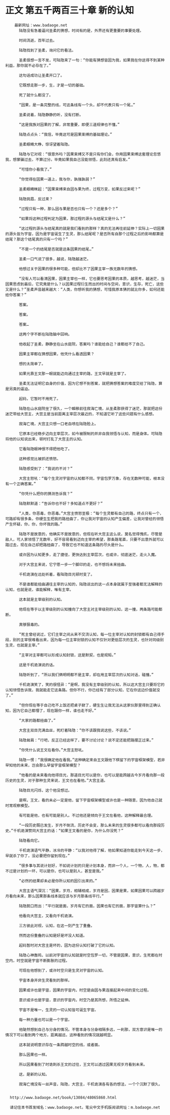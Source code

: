 # 正文 第五千两百三十章 新的认知
        最新网址：www.badaoge.net
          陆隐没有急着逼问圣柔的猜想，时间有的是，外界还有更重要的事要处理。
      
          时间流逝，百年过去。
      
          陆隐找到了圣柔，询问它的看法。
      
          圣柔很想一言不发，可陆隐来了一句：“你能有猜想皆因为我，如果我在你这得不到某种利益，那你就不必存在了。”
      
          这句话成功让圣柔开口了。
      
          它既想走那一步，生，才是一切的基础。
      
          死了就什么都没了。
      
          “因果，是一条完整的线，可这条线有一个头，却不代表只有一个尾…”
      
          圣柔说着，陆隐静静的听，没有打断。
      
          “这是我族对因果的了解，非常重要，即便三道规律也不懂。”
      
          陆隐点点头：“我信，毕竟这可是因果束缚的基础理论。”
      
          圣柔眼睛大睁，惊讶望着陆隐。
      
          陆隐与它对视：“很意外吗？因果束缚又不是只有你们会，你用因果束缚这套理论忽悠我，想蒙骗过去，不算过分。毕竟如果我自己没能领悟，此刻还真有启发。”
      
          “可惜你小看我了。”
      
          “你觉得在因果一道上，我与你，孰强孰弱？”
      
          圣柔眼睛眯起：“因果束缚来自因与果为终，过程万变，如果反过来呢？”
      
          陆隐挑眉，反过来？
      
          “过程只有一种，那么因与果是否也只有一个？还是多个？”
      
          “如果将这种过程判定为因果，那过程的源头与结尾又是什么？”
      
          “这过程的源头与结尾真的就是我们看到的那样？真的无法再往前延伸？实际上一切因果的源头皆为宇宙，因为是宇宙诞生了生灵，那么结尾呢？是否所有自那个过程之后的影响都算是结尾？那这个结尾真的只有一个吗？”
      
          “不是一个的结尾是否就是这条因果的结尾…”
      
          圣柔一口气说了很多，越说，陆隐越迷茫。
      
          他想过关于因果的很多种可能，但却比不了因果主宰一族无数年的猜想。
      
          “没有人可以看清因果，因果主宰也一样，它也要思考因果的本质，越思考，越迷茫，当因果思虑到最后，它究竟是什么？以因果过程衍生而出的时间与空间，意识，生存，死亡，这些又是什么？”圣柔声音越来越大：“人类，你想听我的猜想，可惜我原本猜的就比你多，如何还能给你答案？”
      
          答案。
      
          答案。
      
          答案…
      
          这两个字不断在陆隐脑中回响。
      
          他收起了圣柔，静静坐在山水庭院，答案吗？谁能给自己？谁都给不了自己。
      
          因果主宰都在猜想因果，他凭什么看透因果？
      
          想的太简单了。
      
          如果光靠王文那一眼就能迈向通过主宰的路，王文早就是主宰了。
      
          圣柔无法证明它自身的价值，因为它想不到答案，就把猜想答案的难度交给了陆隐，算是另类的逼迫。
      
          起码，它暂时不用死了。
      
          陆隐在山水庭院坐了很久，一个瞬移前往寂海亡境，从圣柔那获得了迷茫，那就把这份迷茫带给大宫主，大宫主是当前距离主宰层次最近的，不知道它听了这些问题有什么感想。
      
          寂海亡境，大宫主只想一口老血喷在陆隐脸上。
      
          它原本已经稳步迈向主宰层次，如今被限制的并非自我领悟与认知，而是身体。可陆隐将他的认知说出来，顿时打乱了大宫主的认知。
      
          它看陆隐眼神恨不得把他吃了。
      
          这种感觉比被抓还愤怒。
      
          陆隐感受到了：“我说的不对？”
      
          大宫主怒吼：“每个生灵对宇宙的认知都不同，宇宙包罗万象，存在无数种可能，根本没有一个正确答案。”
      
          “你凭什么把你的猜测告诉我？”
      
          陆隐默默道：“告诉你也不好？多知道点不更好？”
      
          “人类，你恶毒，你恶毒。”大宫主愤怒至极：“每个生灵都有自己的路，终点只有一个，可路却有很多条，你硬生生把我的路扭曲了，你让我对宇宙的认知产生偏差，让我对曾经的领悟产生怀疑，你，你，你坏我的路。”
      
          陆隐不是故意的，他确实不是故意的，但现在听大宫主这么说，莫名觉得愧疚。尽管是敌人，可人家领悟了无数年，好不容易看到迈向主宰的希望，那条路笔直，只要不出意外就可以踏过去，现在自己却把路扭曲了，导致它也不知道这条路的尽头是什么。
      
          或许因为认知更多，走了捷径，更快达到主宰层次，也或许，彻底迷茫，走火入魔。
      
          对于大宫主来说，它宁愿一步一个脚印的走，也不想将未来扭曲。
      
          千机诡演在远处听着，看陆隐目光顿时变了。
      
          不是谁都能扭曲通往主宰的认知的，陆隐说出的这一点本身就属于至强者都无法解释的认知，也就是说，谁能解释，唯有主宰。
      
          这本就是主宰级别的认知。
      
          他现在等于以主宰级别的认知撞向了大宫主对主宰级别的认知，这一撞，两条路可能都断。
      
          真够狠毒的。
      
          “死主曾经说过，它们主宰之间从来不交流认知，每一位主宰对认知的封锁都有自己得手段，别的主宰很难看出来，因为每一位主宰封锁的认知不仅针对更低层次的生灵，也针对同级别生灵，也就是主宰。”
      
          “主宰对主宰都可以形成认知封锁，这是默契，也是规矩。”
      
          这是千机诡演说的话。
      
          陆隐听到了，“所以我们俩明明都不是主宰，却在用主宰层次的认知对话，碰撞。”
      
          千机诡演笑了，笑的很怪异：“是啊，我没有主宰级别的认知，所以这大宫主只要将它的认知领悟告诉我，我就能走它这条路。但你不行，你已经有了部分认知，它在你这边价值就没了。”
      
          “但你现在等于自己吃不上饭还把桌子掀了，硬生生让我无法从这家伙那里得到正确认知，因为它自己都懵了，现在跟你一样，谁也走不好。”
      
          “大家的路都扭曲了。”
      
          大宫主双目充满血丝，死盯着陆隐：“你不该跟我说这些，不该说。”
      
          陆隐耸肩：“行吧，反正已经这样了，要不讨论讨论？说不定还能把路摆正过来。”
      
          “你凭什么说王文在看你。”大宫主怒吼。
      
          陆隐一愣：“我很确定他在看我。”这种确定来自王文跟他下棋留下的宇宙框架模型，若非早知他的未来，岂会那么早留宇宙框架模型？
      
          “他看的是未来看向他得目光，那道目光可以是你，也可以是能跨越古今岁月看向那一段历史的生灵，对于那种生灵来说，王文也在看他。”大宫主道。
      
          陆隐目光闪烁，这个他没想过。
      
          是啊，王文，看的未必一定是他，留下宇宙框架模型或许也是一种随意，因为他自己就时常观察模型。
      
          有可能是他，也有可能是别人。不过他还是倾向于王文在看他，这种解释最合理。
      
          “一段历史既已发生，岁月不倒流，历史不会变，那么未来的生灵很多都可以看向那段历史。”千机诡演赞同大宫主的话：“如果王文看的是你，为什么你没死？”
      
          陆隐看向它。
      
          千机诡演语气平静，冰冷的平静：“以我对他得了解，他如果知道你能走到今天这一步，早就杀了你了，没必要把你留到现在。”
      
          “很多事与其说计划好，不如说计划的只是计划本身，而非一个人，一个物，人，物，都不过是计划的一环，可以是你，也可以是别人，甚至是我。”
      
          “必然的结果却未必是你所认知的因引出来的。”
      
          大宫主语气深沉：“因果，岁月，相辅相成，岁月是因，因果是果，如果因果可以跨越岁月看向未来，那么因果那条线本就应该与岁月那条线平行。”
      
          陆隐脱口而出：“平行就是面，岁月有它的面，因果也有它的面，那宇宙算什么？”
      
          他看向大宫主，又看向千机诡演。
      
          三方彼此对视，认知，在这一刻产生了重叠。
      
          然而这份重叠的认知是好是坏没人知道。
      
          起码暂时对大宫主是坏的，因为这份认知打破了它的认知。
      
          陆隐心神轰鸣，以前对宇宙的认知就是时空包罗一切，不管是因果，意识，生死都在时空内，时空就是宇宙不断膨胀的过程。
      
          可现在他想到了，或许时空只是生灵对宇宙的认知。
      
          宇宙本身并非生灵看到的那样。
      
          因果或许也是宇宙，因果的宇宙内，时空是由因与果连接起来中间的变化过程。
      
          意识或许也是宇宙，意识的宇宙内，时空乃是其所想，所悟之延伸。
      
          宇宙不是唯一，生灵的一切认知皆可诞生宇宙。
      
          每一种力量也可以是一个宇宙。
      
          他陡然想到自己与分身的情况。不管本身与分身相隔多远，一刹那，双方意识是唯一的情况下可以看到两个地方，距离越远，这种看到的情况就越明显。
      
          这本就说明意识存在一条跨越时空的线，或者面。
      
          那么因果也一样。
      
          所以因果看到了时诡刺杀王文的过往，王文可以透过因果无视岁月看到未来。
      
          这，是新的认知。
      
          寂海亡境没有一丝声音，陆隐，大宫主，千机诡演各有各的想法，一个个沉默了很久。
      
      
      http://www.badaoge.net/book/13084/48065860.html
      
      请记住本书首发域名：www.badaoge.net。笔尖中文手机版阅读网址：m.badaoge.net